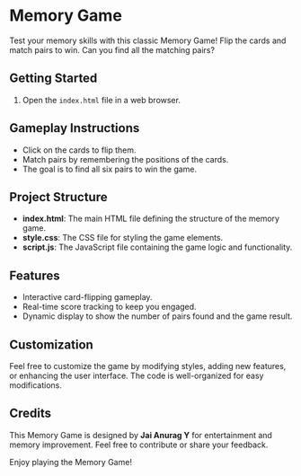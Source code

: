 # Memory Game

Test your memory skills with this classic Memory Game! Flip the cards and match pairs to win. Can you find all the matching pairs?

## Getting Started

1. Open the `index.html` file in a web browser.

## Gameplay Instructions

- Click on the cards to flip them.
- Match pairs by remembering the positions of the cards.
- The goal is to find all six pairs to win the game.

## Project Structure

- **index.html**: The main HTML file defining the structure of the memory game.
- **style.css**: The CSS file for styling the game elements.
- **script.js**: The JavaScript file containing the game logic and functionality.

## Features

- Interactive card-flipping gameplay.
- Real-time score tracking to keep you engaged.
- Dynamic display to show the number of pairs found and the game result.

## Customization

Feel free to customize the game by modifying styles, adding new features, or enhancing the user interface. The code is well-organized for easy modifications.

## Credits

This Memory Game is designed by **Jai Anurag Y** for entertainment and memory improvement. Feel free to contribute or share your feedback.

Enjoy playing the Memory Game!
